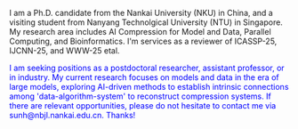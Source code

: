 I am a Ph.D. candidate from the Nankai University (NKU) in China, and a visiting student from Nanyang Technolgical University (NTU) in Singapore. My research area includes AI Compression for Model and Data, Parallel Computing, and Bioinformatics.
I'm services as a reviewer of ICASSP-25, IJCNN-25, and WWW-25 etal.

<p style="color:blue;">
I am seeking positions as a postdoctoral researcher, assistant professor, or in industry. My current research focuses on models and data in the era of large models, exploring AI-driven methods to establish intrinsic connections among 'data-algorithm-system' to reconstruct compression systems. If there are relevant opportunities, please do not hesitate to contact me via sunh@nbjl.nankai.edu.cn. Thanks!
</p>
